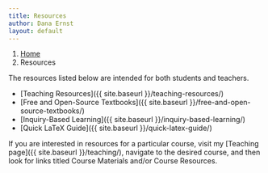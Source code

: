 ```yaml
---
title: Resources
author: Dana Ernst
layout: default
---
```


<ol class="breadcrumb">
  <li><a href="/">Home</a></li>
  <li class="active">Resources</li>
</ol>

The resources listed below are intended for both students and teachers.

  * [Teaching Resources]({{ site.baseurl }}/teaching-resources/)
  * [Free and Open-Source Textbooks]({{ site.baseurl }}/free-and-open-source-textbooks/)
  * [Inquiry-Based Learning]({{ site.baseurl }}/inquiry-based-learning/)
  * [Quick LaTeX Guide]({{ site.baseurl }}/quick-latex-guide/)

If you are interested in resources for a particular course, visit my [Teaching page]({{ site.baseurl }}/teaching/), navigate to the desired course, and then look for links titled Course Materials and/or Course Resources.
